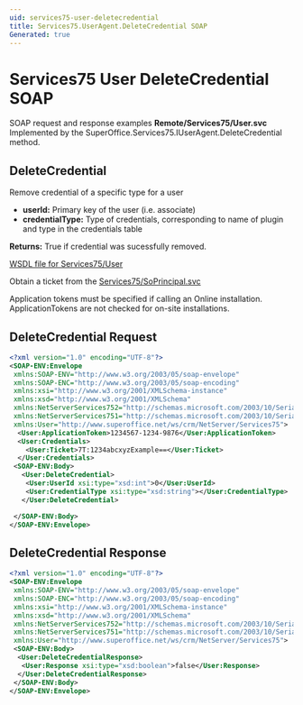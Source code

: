 ```yaml
---
uid: services75-user-deletecredential
title: Services75.UserAgent.DeleteCredential SOAP
Generated: true
---
```


# Services75 User DeleteCredential SOAP

SOAP request and response examples **Remote/Services75/User.svc**
Implemented by the <see cref="M:SuperOffice.Services75.IUserAgent.DeleteCredential">SuperOffice.Services75.IUserAgent.DeleteCredential</see> method.

## DeleteCredential

Remove credential of a specific type for a user

* **userId:** Primary key of the user (i.e. associate)
* **credentialType:** Type of credentials, corresponding to name of plugin and type in the credentials table

**Returns:** True if credential was sucessfully removed.


[WSDL file for Services75/User](../Services75-User.md)

Obtain a ticket from the [Services75/SoPrincipal.svc](../SoPrincipal/index.md)

Application tokens must be specified if calling an Online installation. ApplicationTokens are not checked for on-site installations.

## DeleteCredential Request

```xml
<?xml version="1.0" encoding="UTF-8"?>
<SOAP-ENV:Envelope
 xmlns:SOAP-ENV="http://www.w3.org/2003/05/soap-envelope"
 xmlns:SOAP-ENC="http://www.w3.org/2003/05/soap-encoding"
 xmlns:xsi="http://www.w3.org/2001/XMLSchema-instance"
 xmlns:xsd="http://www.w3.org/2001/XMLSchema"
 xmlns:NetServerServices752="http://schemas.microsoft.com/2003/10/Serialization/Arrays"
 xmlns:NetServerServices751="http://schemas.microsoft.com/2003/10/Serialization/"
 xmlns:User="http://www.superoffice.net/ws/crm/NetServer/Services75">
  <User:ApplicationToken>1234567-1234-9876</User:ApplicationToken>
  <User:Credentials>
    <User:Ticket>7T:1234abcxyzExample==</User:Ticket>
  </User:Credentials>
 <SOAP-ENV:Body>
   <User:DeleteCredential>
    <User:UserId xsi:type="xsd:int">0</User:UserId>
    <User:CredentialType xsi:type="xsd:string"></User:CredentialType>
   </User:DeleteCredential>

 </SOAP-ENV:Body>
</SOAP-ENV:Envelope>

```


## DeleteCredential Response

```xml
<?xml version="1.0" encoding="UTF-8"?>
<SOAP-ENV:Envelope
 xmlns:SOAP-ENV="http://www.w3.org/2003/05/soap-envelope"
 xmlns:SOAP-ENC="http://www.w3.org/2003/05/soap-encoding"
 xmlns:xsi="http://www.w3.org/2001/XMLSchema-instance"
 xmlns:xsd="http://www.w3.org/2001/XMLSchema"
 xmlns:NetServerServices752="http://schemas.microsoft.com/2003/10/Serialization/Arrays"
 xmlns:NetServerServices751="http://schemas.microsoft.com/2003/10/Serialization/"
 xmlns:User="http://www.superoffice.net/ws/crm/NetServer/Services75">
 <SOAP-ENV:Body>
  <User:DeleteCredentialResponse>
   <User:Response xsi:type="xsd:boolean">false</User:Response>
  </User:DeleteCredentialResponse>
 </SOAP-ENV:Body>
</SOAP-ENV:Envelope>

```

